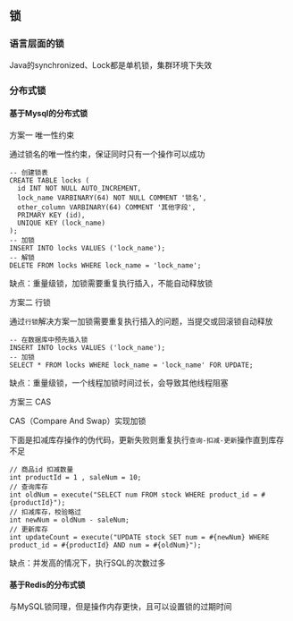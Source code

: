锁
- 

### 语言层面的锁

Java的synchronized、Lock都是单机锁，集群环境下失效

### 分布式锁

#### 基于Mysql的分布式锁

方案一 唯一性约束

通过锁名的唯一性约束，保证同时只有一个操作可以成功

```mysql
-- 创建锁表
CREATE TABLE locks (
  id INT NOT NULL AUTO_INCREMENT,
  lock_name VARBINARY(64) NOT NULL COMMENT '锁名',
  other_column VARBINARY(64) COMMENT '其他字段',
  PRIMARY KEY (id),
  UNIQUE KEY (lock_name)
);
-- 加锁
INSERT INTO locks VALUES ('lock_name');
-- 解锁
DELETE FROM locks WHERE lock_name = 'lock_name';
```

缺点：重量级锁，加锁需要重复执行插入，不能自动释放锁

方案二 行锁

通过`行锁`解决方案一加锁需要重复执行插入的问题，当提交或回滚锁自动释放

```mysql
-- 在数据库中预先插入锁
INSERT INTO locks VALUES ('lock_name');
-- 加锁
SELECT * FROM locks WHERE lock_name = 'lock_name' FOR UPDATE;
```

缺点：重量级锁，一个线程加锁时间过长，会导致其他线程阻塞

方案三 CAS

CAS（Compare And Swap）实现加锁

下面是扣减库存操作的伪代码，更新失败则重复执行`查询-扣减-更新`操作直到库存不足

```
// 商品id 扣减数量
int productId = 1 , saleNum = 10;
// 查询库存
int oldNum = execute("SELECT num FROM stock WHERE product_id = #{productId}");
// 扣减库存，校验略过
int newNum = oldNum - saleNum;
// 更新库存
int updateCount = execute("UPDATE stock SET num = #{newNum} WHERE product_id = #{productId} AND num = #{oldNum}");
```

缺点：并发高的情况下，执行SQL的次数过多

#### 基于Redis的分布式锁

与MySQL锁同理，但是操作内存更快，且可以设置锁的过期时间

